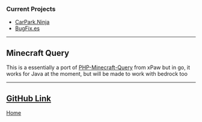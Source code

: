 ### Current Projects
* [ CarPark.Ninja](/projects/current/carpark.ninja.md)
* [BugFix.es  ](/projects/current/bugfix.es.md)
---
## Minecraft Query
This is a essentially a port of [PHP-Minecraft-Query](https://github.com/xpaw/php-minecraft-query) from xPaw
but in go, it works for Java at the moment, but will be made to work with bedrock too

---
[GitHub Link](https://github.com/keloran/minecraft-query)
---
[Home](/)


